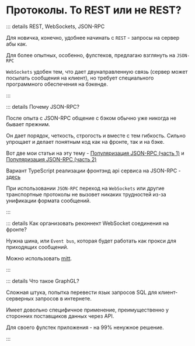 # Протоколы. To REST или не REST?

::: details REST, WebSockets, JSON-RPC

Для новичка, конечно, удобнее начинать с `REST` - запросы на сервер абы как.

Для более опытных, особенно, фулстеков, предлагаю взглянуть на `JSON-RPC`

`WebSockets` удобен тем, что дает двунаправленную связь (сервер может посылать сообщения на клиент), но требует специального программного обеспечения на бэкенде.

:::

::: details Почему JSON-RPC?

После опыта с JSON-RPC общение с бэком обычно уже никогда не бывает прежним.

Он дает порядок, четкость, строгость и вместе с тем гибкость. Сильно упрощает и делает понятным код как на фронте, так и на бэке.

Вот две мои статьи на эту тему - [Популяризация JSON-RPC (часть 1)](https://habr.com/ru/articles/709362/) и [Популяризация JSON-RPC (часть 2)](https://habr.com/ru/articles/710652/)

Вариант TypeScript реализации фронтэнд api сервиса на JSON-RPC - [здесь](https://github.com/vuesence/utilities/blob/main/src/services/json-rpc/jsonrpc.ts)

При использовании `JSON-RPC` переход на `WebSockets` или другие транспортные протоколы не вызовет никаких трудностей из-за унификации формата сообщений.

:::

::: details Как организовать реконнект WebSocket соединения на фронте?

Нужна шина, или `Еvent bus`, которая будет работать как прокси для приходящих сообщений.

Можно использовать [mitt](https://github.com/developit/mitt).

:::

::: details Что такое GraphGL?

Сложная штука, попытка перевести язык запросов SQL для клиент-серверных запросов в интернете.

Имеет довольно специфичное применение, преимущественно у сторонних поставщиков данных через API.

Для своего фулстек приложения - на 99% ненужное решение.

:::
